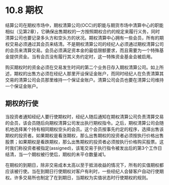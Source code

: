 # 10.8 期权

结算公司在期权市场中，期权清算公司(OCC)的职能与期货市场中清算中心的职能相似（见第2章），它确保出售期权的一方按照期权合约的规定来履行义务，同时清算公司也要记录多头方和空头方的状况。期权清算中心拥有一些会员，所有的期权交易必须通过其会员来结清。不是期权清算公司的经纪人必须通过期权清算公司的会员来清算交易。会员必须满足资本金的最低限额要求，而且需要为一个特殊基金提供资金。当有会员没有履行其义务约定时，这一特殊资金基金会被启用。


购买期权时的资金必须在交易发生时间的第二个业务日存入期权清算公司。如上所述，期权的出售方必须在经纪人那里开设保证金账户，而同时经纪人在负责清算其交易的清算公司会员那里维持一个保证金账户。清算公司会员也要在清算公司维持一个保证金账户。

## 期权的行使

当投资者通知经纪人要行使期权时，经纪人随后通知在期权清算公司负责清算交易的会员，该会员随后向期权清算公司发出执行期权指令。之后，期权清算公司会随机地选择某个持有相同期权空头的会员。这个会员按事先约定的程序，选择出售该期权的投资者。如果期权是看涨期权，那么出售期权的投资者必须按执行价格出售股票；如果期权是看跌期权，那么出售期权的投资者必须按执行价格购买股票。这时我们称投资者被指定(assigned)，该笔交易于执行指令被发出后的第3个工作日结清，当一个期权被行使后，期权的未平仓数量减1。


在期权的到期日，除非交易成本太高以至于抵消收益的情况下，所有的实值期权都应该被行使。当在到期日行使期权对客户有利时，一些经纪人会替客户自动行使期权。许多交易所也制定了在到期日，当期权为实值状态时行使期权的规则。